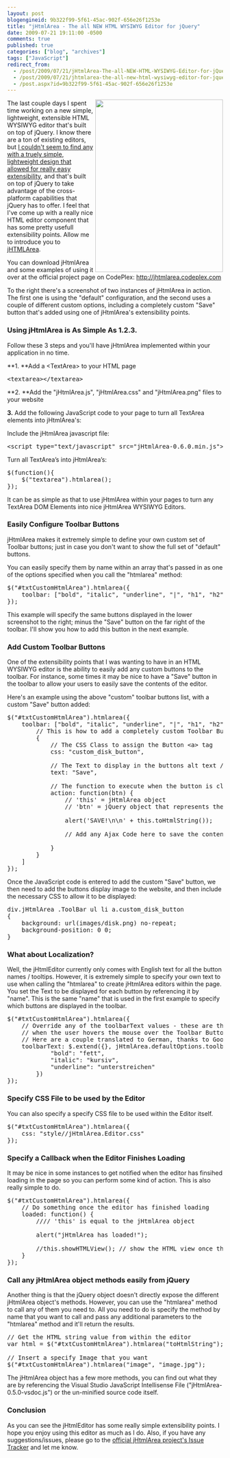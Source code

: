 ```yaml
---
layout: post
blogengineid: 9b322f99-5f61-45ac-902f-656e26f1253e
title: "jHtmlArea - The all NEW HTML WYSIWYG Editor for jQuery"
date: 2009-07-21 19:11:00 -0500
comments: true
published: true
categories: ["blog", "archives"]
tags: ["JavaScript"]
redirect_from: 
  - /post/2009/07/21/jHtmlArea-The-all-NEW-HTML-WYSIWYG-Editor-for-jQuery
  - /post/2009/07/21/jhtmlarea-the-all-new-html-wysiwyg-editor-for-jquery
  - /post.aspx?id=9b322f99-5f61-45ac-902f-656e26f1253e
---
```

<!-- more -->

<img src="/images/posts2009/7/Screenshot.png" alt="" width="298" height="402" align="right" />

The last couple days I spent time working on a new simple, lightweight, extensible HTML WYSIWYG editor that's built on top of jQuery. I know there are a ton of existing editors, but <a href="http://stackoverflow.com/questions/1141073/whats-the-best-wysiwyg-editor-for-use-with-jquery">I couldn't seem to find any with a truely simple, lightweight design that allowed for really easy extensibility</a>, and that's built on top of jQuery to take advantage of the cross-platform capabilities that jQuery has to offer. I feel that I've come up with a really nice HTML editor component that has some pretty usefull extensibility points. Allow me to introduce you to <a href="http://jhtmlarea.codeplex.com">jHTMLArea</a>.

You can download jHtmlArea and some examples of using it over at the official project page on CodePlex: <a href="http://jhtmlarea.codeplex.com">http://jhtmlarea.codeplex.com</a>

To the right there's a screenshot of two instances of jHtmlArea in action. The first one is using the "default" configuration, and the second uses a couple of different custom options, including a completely custom "Save" button that's added using one of jHtmlArea's extensibility points.
<h3>Using jHtmlArea is As Simple As 1.2.3.</h3>

Follow these 3 steps and you'll have jHtmlArea implemented within your application in no time.

**1. **Add a &lt;TextArea&gt; to your HTML page
<pre class="brush: xml; first-line: 1; tab-size: 4; toolbar: false; ">&lt;textarea&gt;&lt;/textarea&gt;</pre>

**2. **Add the "jHtmlArea.js", "jHtmlArea.css" and "jHtmlArea.png" files to your website

**3.** Add the following JavaScript code to your page to turn all TextArea elements into jHtmlArea's:

Include the jHtmlArea javascript file:
<pre class="brush: xml; first-line: 1; tab-size: 4; toolbar: false; ">&lt;script type="text/javascript" src="jHtmlArea-0.6.0.min.js"&gt;&lt;/script&gt;</pre>

Turn all TextArea&rsquo;s into jHtmlArea&rsquo;s:
<pre class="brush: js; first-line: 1; tab-size: 4; toolbar: false; ">$(function(){
    $("textarea").htmlarea();
});</pre>

It can be as simple as that to use jHtmlArea within your pages to turn any TextArea DOM Elements into nice jHtmlArea WYSIWYG Editors.
<h3>Easily Configure Toolbar Buttons</h3>

jHtmlArea makes it extremely simple to define your own custom set of Toolbar buttons; just in case you don't want to show the full set of "default" buttons.

You can easily specify them by name within an array that's passed in as one of the options specified when you call the "htmlarea" method:
<pre class="brush: js; first-line: 1; tab-size: 4; toolbar: false; ">$("#txtCustomHtmlArea").htmlarea({
    toolbar: ["bold", "italic", "underline", "|", "h1", "h2", "h3", "h4", "h5", "h6", "|", "link", "unlink"]
});</pre>

This example will specify the same buttons displayed in the lower screenshot to the right; minus the "Save" button on the far right of the toolbar. I'll show you how to add this button in the next example.
<h3>Add Custom Toolbar Buttons</h3>

One of the extensibility points that I was wanting to have in an HTML WYSIWYG editor is the ability to easily add any custom buttons to the toolbar. For instance, some times it may be nice to have a "Save" button in the toolbar to allow your users to easily save the contents of the editor.

Here's an example using the above "custom" toolbar buttons list, with a custom "Save" button added:
<pre class="brush: js; first-line: 1; tab-size: 4; toolbar: false; ">$("#txtCustomHtmlArea").htmlarea({
    toolbar: ["bold", "italic", "underline", "|", "h1", "h2", "h3", "h4", "h5", "h6", "|", "link", "unlink", "|",
        // This is how to add a completely custom Toolbar Button
        {
            // The CSS Class to assign the Button &lt;a&gt; tag
            css: "custom_disk_button",

            // The Text to display in the buttons alt text / tooltip
            text: "Save",

            // The function to execute when the button is clicked
            action: function(btn) {
                // 'this' = jHtmlArea object
                // 'btn' = jQuery object that represents the &lt;A&gt; "anchor" tag for the Toolbar Button

                alert('SAVE!\n\n' + this.toHtmlString());

                // Add any Ajax Code here to save the contents of the editor

            }
        }
    ]
});</pre>

Once the JavaScript code is entered to add the custom "Save" button, we then need to add the buttons display image to the website, and then include the necessary CSS to allow it to be displayed:
<pre class="brush: css; first-line: 1; tab-size: 4; toolbar: false; ">div.jHtmlArea .ToolBar ul li a.custom_disk_button 
{
    background: url(images/disk.png) no-repeat;
    background-position: 0 0;
}</pre>
<h3>What about Localization?</h3>

Well, the jHtmlEditor currently only comes with English text for all the button names / tooltips. However, it is extremely simple to specify your own text to use when calling the "htmlarea" to create jHtmlArea editors within the page. You set the Text to be displayed for each button by referencing it by "name". This is the same "name" that is used in the first example to specify which buttons are displayed in the toolbar.
<pre class="brush: js; first-line: 1; tab-size: 4; toolbar: false; ">$("#txtCustomHtmlArea").htmlarea({
    // Override any of the toolbarText values - these are the Alt Text / Tooltips shown
    // when the user hovers the mouse over the Toolbar Buttons
    // Here are a couple translated to German, thanks to Google Translate.
    toolbarText: $.extend({}, jHtmlArea.defaultOptions.toolbarText, {
            "bold": "fett",
            "italic": "kursiv",
            "underline": "unterstreichen"
        })
});</pre>
<h3>Specify CSS File to be used by the Editor</h3>

You can also specify a specify CSS file to be used within the Editor itself.
<pre class="brush: js; first-line: 1; tab-size: 4; toolbar: false; ">$("#txtCustomHtmlArea").htmlarea({
    css: "style//jHtmlArea.Editor.css"
});</pre>
<h3>Specify a Callback when the Editor Finishes Loading</h3>

It may be nice in some instances to get notified when the editor has finsihed loading in the page so you can perform some kind of action. This is also really simple to do.
<pre class="brush: js; first-line: 1; tab-size: 4; toolbar: false; ">$("#txtCustomHtmlArea").htmlarea({
    // Do something once the editor has finished loading
    loaded: function() {
        //// 'this' is equal to the jHtmlArea object

        alert("jHtmlArea has loaded!");

        //this.showHTMLView(); // show the HTML view once the editor has finished loading
    }
});</pre>
<h3>Call any jHtmlArea object methods easily from jQuery</h3>

Another thing is that the jQuery object doesn't directly expose the different jHtmlArea object's methods. However, you can use the "htmlarea" method to call any of them you need to. All you need to do is specify the method by name that you want to call and pass any additional parameters to the "htmlarea" method and it'll return the results.
<pre class="brush: js; first-line: 1; tab-size: 4; toolbar: false; ">// Get the HTML string value from within the editor
var html = $("#txtCustomHtmlArea").htmlarea("toHtmlString");

// Insert a specify Image that you want
$("#txtCustomHtmlArea").htmlarea("image", "image.jpg");</pre>

The jHtmlArea object has a few more methods, you can find out what they are by referencing the Visual Studio JavaScript Intellisense File ("jHtmlArea-0.5.0-vsdoc.js") or the un-minified source code itself.
<h3>Conclusion</h3>

As you can see the jHtmlEditor has some really simple extensibility points. I hope you enjoy using this editor as much as I do. Also, if you have any suggestions/issues, please go to the <a href="http://jhtmlarea.codeplex.com/WorkItem/List.aspx">official jHtmlArea project's Issue Tracker</a> and let me know.
